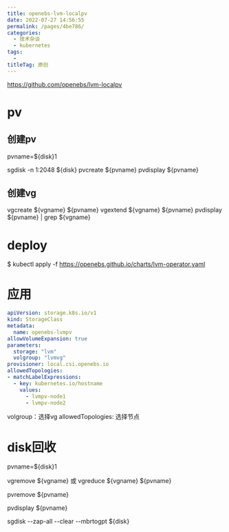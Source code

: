 ```yaml
---
title: openebs-lvm-localpv
date: 2022-07-27 14:56:55
permalink: /pages/4be786/
categories:
  - 技术杂谈
  - kubernetes
tags:
  - 
titleTag: 原创
---
```


https://github.com/openebs/lvm-localpv

# pv 
## 创建pv
pvname=${disk}1

sgdisk -n 1:2048 ${disk}
pvcreate ${pvname}
pvdisplay ${pvname}


## 创建vg
vgcreate ${vgname} ${pvname}
vgextend ${vgname} ${pvname}
pvdisplay ${pvname} | grep ${vgname}


# deploy
$ kubectl apply -f https://openebs.github.io/charts/lvm-operator.yaml


# 应用

```yaml
apiVersion: storage.k8s.io/v1
kind: StorageClass
metadata:
  name: openebs-lvmpv
allowVolumeExpansion: true
parameters:
  storage: "lvm"
  volgroup: "lvmvg"
provisioner: local.csi.openebs.io
allowedTopologies:
- matchLabelExpressions:
  - key: kubernetes.io/hostname
    values:
      - lvmpv-node1
      - lvmpv-node2
```
volgroup：选择vg
allowedTopologies: 选择节点

# disk回收
pvname=${disk}1

vgremove ${vgname} 或 vgreduce ${vgname} ${pvname}

pvremove ${pvname}

pvdisplay ${pvname}

sgdisk --zap-all --clear --mbrtogpt ${disk}

